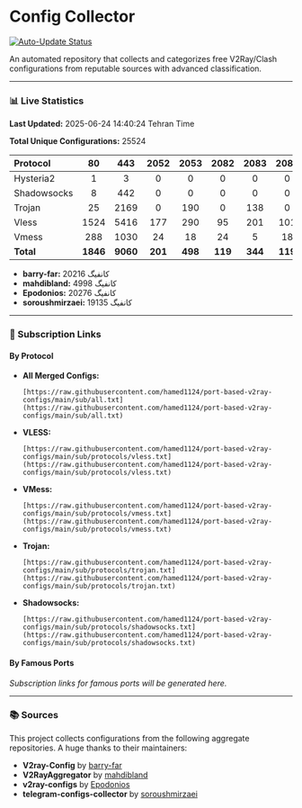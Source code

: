 # Config Collector

[![Auto-Update Status](https://github.com/hamed1124/port-based-v2ray-configs/actions/workflows/main.yml/badge.svg)](https://github.com/hamed1124/port-based-v2ray-configs/actions/workflows/main.yml)

An automated repository that collects and categorizes free V2Ray/Clash configurations from reputable sources with advanced classification.

---

### 📊 Live Statistics

**Last Updated:** 2025-06-24 14:40:24 Tehran Time

**Total Unique Configurations:** 25524

<!-- STATS_TABLE_START -->
| Protocol | 80 | 443 | 2052 | 2053 | 2082 | 2083 | 2086 | 2087 | 2095 | 2096 | 8080 | 8088 | Total |
|:---| :---: | :---: | :---: | :---: | :---: | :---: | :---: | :---: | :---: | :---: | :---: | :---: |:---:|
| Hysteria2 | 1 | 3 | 0 | 0 | 0 | 0 | 0 | 0 | 0 | 0 | 1 | 0 | **40** |
| Shadowsocks | 8 | 442 | 0 | 0 | 0 | 0 | 0 | 0 | 0 | 0 | 187 | 0 | **3482** |
| Trojan | 25 | 2169 | 0 | 190 | 0 | 138 | 0 | 119 | 0 | 135 | 10 | 0 | **4154** |
| Vless | 1524 | 5416 | 177 | 290 | 95 | 201 | 101 | 287 | 129 | 462 | 269 | 15 | **15088** |
| Vmess | 288 | 1030 | 24 | 18 | 24 | 5 | 18 | 41 | 125 | 10 | 52 | 1 | **2723** |
| **Total** | **1846** | **9060** | **201** | **498** | **119** | **344** | **119** | **447** | **254** | **607** | **519** | **16** | **14030** |
<!-- STATS_TABLE_END -->

<!-- SOURCE_STATS_START -->
- **barry-far:** 20216 کانفیگ
- **mahdibland:** 4998 کانفیگ
- **Epodonios:** 20276 کانفیگ
- **soroushmirzaei:** 19135 کانفیگ
<!-- SOURCE_STATS_END -->

---

### 🚀 Subscription Links

#### By Protocol

- **All Merged Configs:**
  ```
  [https://raw.githubusercontent.com/hamed1124/port-based-v2ray-configs/main/sub/all.txt](https://raw.githubusercontent.com/hamed1124/port-based-v2ray-configs/main/sub/all.txt)
  ```
- **VLESS:**
  ```
  [https://raw.githubusercontent.com/hamed1124/port-based-v2ray-configs/main/sub/protocols/vless.txt](https://raw.githubusercontent.com/hamed1124/port-based-v2ray-configs/main/sub/protocols/vless.txt)
  ```
- **VMess:**
  ```
  [https://raw.githubusercontent.com/hamed1124/port-based-v2ray-configs/main/sub/protocols/vmess.txt](https://raw.githubusercontent.com/hamed1124/port-based-v2ray-configs/main/sub/protocols/vmess.txt)
  ```
- **Trojan:**
  ```
  [https://raw.githubusercontent.com/hamed1124/port-based-v2ray-configs/main/sub/protocols/trojan.txt](https://raw.githubusercontent.com/hamed1124/port-based-v2ray-configs/main/sub/protocols/trojan.txt)
  ```
- **Shadowsocks:**
  ```
  [https://raw.githubusercontent.com/hamed1124/port-based-v2ray-configs/main/sub/protocols/shadowsocks.txt](https://raw.githubusercontent.com/hamed1124/port-based-v2ray-configs/main/sub/protocols/shadowsocks.txt)
  ```

#### By Famous Ports

<!-- PORT_LINKS_START -->
*Subscription links for famous ports will be generated here.*
<!-- PORT_LINKS_END -->

---

### 📚 Sources

This project collects configurations from the following aggregate repositories. A huge thanks to their maintainers:

- **V2ray-Config** by [barry-far](https://github.com/barry-far/V2ray-Config)
- **V2RayAggregator** by [mahdibland](https://github.com/mahdibland/V2RayAggregator)
- **v2ray-configs** by [Epodonios](https://github.com/Epodonios/v2ray-configs)
- **telegram-configs-collector** by [soroushmirzaei](https://github.com/soroushmirzaei/telegram-configs-collector)

